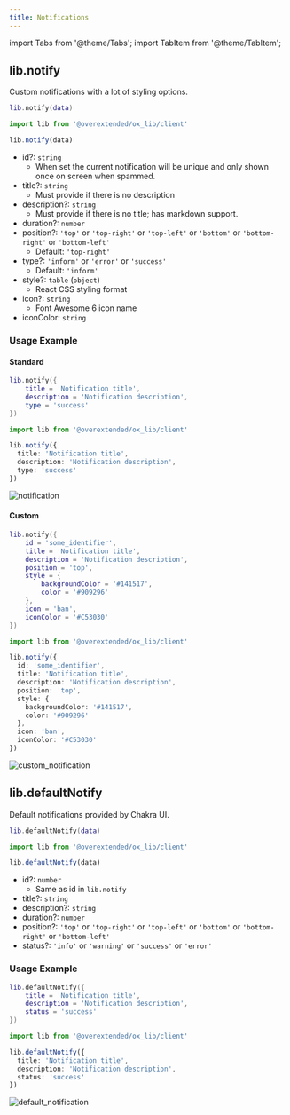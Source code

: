 ```yaml
---
title: Notifications
---
```


import Tabs from '@theme/Tabs';
import TabItem from '@theme/TabItem';

## lib.notify

Custom notifications with a lot of styling options.

<Tabs>
<TabItem value='Lua'>

```lua
lib.notify(data)
```

</TabItem>
<TabItem value='JS/TS'>

```ts
import lib from '@overextended/ox_lib/client'

lib.notify(data)
```

</TabItem>
</Tabs>

* id?: `string`
  * When set the current notification will be unique and only shown once on screen when spammed.
* title?: `string`
  * Must provide if there is no description
* description?: `string`
  * Must provide if there is no title; has markdown support.
* duration?: `number`
* position?: `'top'` or `'top-right'` or `'top-left'` or `'bottom'` or `'bottom-right'` or `'bottom-left'`
  * Default: `'top-right'`
* type?: `'inform'` or `'error'` or `'success'`
  * Default: `'inform'`
* style?: `table` (`object`)
  * React CSS styling format
* icon?: `string`
  * Font Awesome 6 icon name
* iconColor: `string`

### Usage Example

#### Standard

<Tabs>
<TabItem value='Lua'>

```lua
lib.notify({
    title = 'Notification title',
    description = 'Notification description',
    type = 'success'
})
```

</TabItem>
<TabItem value='JS/TS'>

```ts
import lib from '@overextended/ox_lib/client'

lib.notify({
  title: 'Notification title',
  description: 'Notification description',
  type: 'success'
})
```

</TabItem>
</Tabs>

![notification](https://i.imgur.com/cRxJICO.png)

#### Custom

<Tabs>
<TabItem value='Lua'>

```lua
lib.notify({
    id = 'some_identifier',
    title = 'Notification title',
    description = 'Notification description',
    position = 'top',
    style = {
        backgroundColor = '#141517',
        color = '#909296'
    },
    icon = 'ban',
    iconColor = '#C53030'
})
```

</TabItem>
<TabItem value='JS/TS'>

```ts
import lib from '@overextended/ox_lib/client'

lib.notify({
  id: 'some_identifier',
  title: 'Notification title',
  description: 'Notification description',
  position: 'top',
  style: {
    backgroundColor: '#141517',
    color: '#909296'
  },
  icon: 'ban',
  iconColor: '#C53030'
})
```

</TabItem>
</Tabs>

![custom_notification](https://i.imgur.com/0EK5APp.png)

## lib.defaultNotify

Default notifications provided by Chakra UI.

<Tabs>
<TabItem value='Lua'>

```lua
lib.defaultNotify(data)
```

</TabItem>
<TabItem value='JS/TS'>

```ts
import lib from '@overextended/ox_lib/client'

lib.defaultNotify(data)
```

</TabItem>
</Tabs>

* id?: `number`
  * Same as id in `lib.notify`
* title?: `string`
* description?: `string`
* duration?: `number`
* position?: `'top'` or `'top-right'` or `'top-left'` or `'bottom'` or `'bottom-right'` or `'bottom-left'`
* status?: `'info'` or `'warning'` or `'success'` or `'error'`

### Usage Example

<Tabs>
<TabItem value='Lua'>

```lua
lib.defaultNotify({
    title = 'Notification title',
    description = 'Notification description',
    status = 'success'
})
```

</TabItem>
<TabItem value='JS/TS'>

```ts
import lib from '@overextended/ox_lib/client'

lib.defaultNotify({
  title: 'Notification title',
  description: 'Notification description',
  status: 'success'
})
```

</TabItem>
</Tabs>

![default_notification](https://i.imgur.com/EIibuY9.png)
